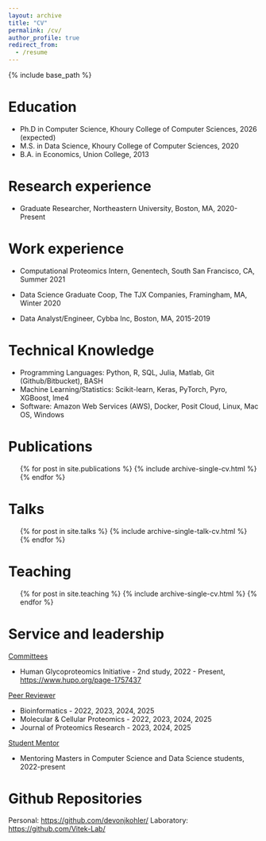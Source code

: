 ```yaml
---
layout: archive
title: "CV"
permalink: /cv/
author_profile: true
redirect_from:
  - /resume
---
```


{% include base_path %}

Education
======
* Ph.D in Computer Science, Khoury College of Computer Sciences, 2026 (expected)
* M.S. in Data Science, Khoury College of Computer Sciences, 2020
* B.A. in Economics, Union College, 2013

Research experience
======
* Graduate Researcher, Northeastern University, Boston, MA, 2020-Present

Work experience
======
* Computational Proteomics Intern, Genentech, South San Francisco, CA, Summer 2021

* Data Science Graduate Coop, The TJX Companies, Framingham, MA, Winter 2020

* Data Analyst/Engineer, Cybba Inc, Boston, MA, 2015-2019

Technical Knowledge
======
* Programming Languages:      Python, R, SQL, Julia, Matlab, Git (Github/Bitbucket), BASH
* Machine Learning/Statistics: Scikit-learn, Keras, PyTorch, Pyro, XGBoost, lme4
* Software: 		       Amazon Web Services (AWS), Docker, Posit Cloud, Linux, Mac OS, Windows

Publications
======
  <ul>{% for post in site.publications %}
    {% include archive-single-cv.html %}
  {% endfor %}</ul>
  
Talks
======
  <ul>{% for post in site.talks %}
    {% include archive-single-talk-cv.html %}
  {% endfor %}</ul>
  
Teaching
======
  <ul>{% for post in site.teaching %}
    {% include archive-single-cv.html %}
  {% endfor %}</ul>
  
Service and leadership
======
<u>Committees</u>
* Human Glycoproteomics Initiative - 2nd study, 2022 - Present, https://www.hupo.org/page-1757437

<u>Peer Reviewer</u>
* Bioinformatics - 2022, 2023, 2024, 2025
* Molecular & Cellular Proteomics - 2022, 2023, 2024, 2025
* Journal of Proteomics Research - 2023, 2024, 2025

<u>Student Mentor</u>
* Mentoring Masters in Computer Science and Data Science students, 2022-present

Github Repositories
======
Personal: https://github.com/devonjkohler/
Laboratory: https://github.com/Vitek-Lab/
